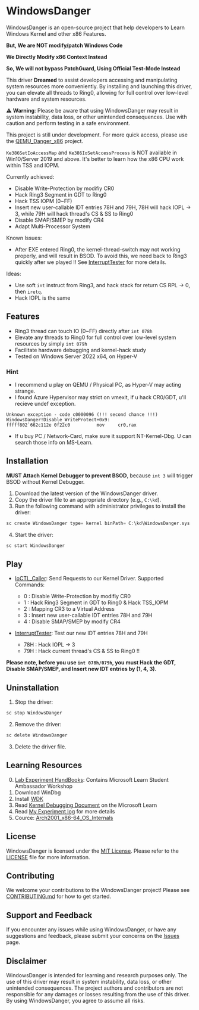 # WindowsDanger

WindowsDanger is an open-source project that help developers to Learn Windows Kernel and other x86 Features.

**But, We are NOT modify/patch Windows Code**

**We Directly Modify x86 Context Instead**

**So, We will not bypass PatchGuard, Using Official Test-Mode Instead**

This driver **Dreamed** to assist developers accessing and manipulating system resources more conveniently. By installing and launching this driver, you can elevate all threads to Ring0, allowing for full control over low-level hardware and system resources.  
  
⚠️ **Warning**: Please be aware that using WindowsDanger may result in system instability, data loss, or other unintended consequences. Use with caution and perform testing in a safe environment.

This project is still under development. For more quick access, please use the [QEMU_Danger_x86](https://github.com/UEFI-code/QEMU_Danger_x86) project.

```Ke386SetIoAccessMap``` and ```Ke386IoSetAccessProcess``` is NOT available in Win10/Server 2019 and above. It's better to learn how the x86 CPU work within TSS and IOPM.

Currently achieved:
- Disable Write-Protection by modifiy CR0
- Hack Ring3 Segment in GDT to Ring0
- Hack TSS IOPM (0~FF)
- Insert new user-callable IDT entries 78H and 79H, 78H will hack IOPL -> 3, while 79H will hack thread's CS & SS to Ring0
- Disable SMAP/SMEP by modify CR4
- Adapt Multi-Processor System

Known Issues:
- After EXE entered Ring0, the kernel-thread-switch may not working properly, and will result in BSOD. To avoid this, we need back to Ring3 quickly after we played !! See [InterruptTester](UserMode_InterruptTester) for more details.

Ideas:
- Use soft ```int``` instruct from Ring3, and hack stack for return CS RPL -> 0, then ```iretq```.
- Hack IOPL is the same

## Features

- Ring3 thread can touch IO (0~FF) directly after `int 078h`
- Elevate any threads to Ring0 for full control over low-level system resources by simply `int 079h`
- Facilitate hardware debugging and kernel-hack study
- Tested on Windows Server 2022 x64, on Hyper-V

### Hint

- I recommend u play on QEMU / Physical PC, as Hyper-V may acting strange.
- I found Azure Hypervisor may strict on vmexit, if u hack CR0/GDT, u'll recieve undef exception. 
```
Unknown exception - code c0000096 (!!! second chance !!!)
WindowsDanger!Disable_WriteProtect+0x9:
fffff802`662c112e 0f22c0          mov     cr0,rax
```
- If u buy PC / Network-Card, make sure it support NT-Kernel-Dbg. U can search those info on MS-Learn.

## Installation

**MUST Attach Kernel Debugger to prevent BSOD**, because ```int 3``` will trigger BSOD without Kernel Debugger.

1. Download the latest version of the WindowsDanger driver.  
2. Copy the driver file to an appropriate directory (e.g., `C:\kd`).  
3. Run the following command with administrator privileges to install the driver:

```C
sc create WindowsDanger type= kernel binPath= C:\kd\WindowsDanger.sys
```

4. Start the driver:  
```C
sc start WindowsDanger
```

## Play

- [IoCTL_Caller](UserMode_Caller): Send Requests to our Kernel Driver. Supported Commands:
    - 0 : Disable Write-Protection by modifiy CR0
    - 1 : Hack Ring3 Segment in GDT to Ring0 & Hack TSS_IOPM
    - 2 : Mapping CR3 to a Virtual Address
    - 3 : Insert new user-callable IDT entries 78H and 79H
    - 4 : Disable SMAP/SMEP by modify CR4

- [InterruptTester](UserMode_InterruptTester): Test our new IDT entries 78H and 79H
    - 78H : Hack IOPL -> 3
    - 79H : Hack current thread's CS & SS to Ring0 !!

**Please note, before you use `int 078h/079h`, you must Hack the GDT, Disable SMAP/SMEP, and Insert new IDT entries by (1, 4, 3).**

## Uninstallation

1. Stop the driver:  
```C
sc stop WindowsDanger
```

2. Remove the driver:  
```C
sc delete WindowsDanger
```

3. Delete the driver file.

## Learning Resources

0. [Lab Experiment HandBooks](LabHandBooks): Contains Microsoft Learn Student Ambassador Workshop
1. Download WinDbg
2. Install [WDK](https://learn.microsoft.com/zh-cn/windows-hardware/drivers/download-the-wdk?wt.mc_id=studentamb_188195)
3. Read [Kernel Debugging Document](https://learn.microsoft.com/en-us/windows-hardware/drivers/debugger/setting-up-a-network-debugging-connection?wt.mc_id=studentamb_188195) on the Microsoft Learn
4. Read [My Experiment log](Experiment_Record_GPT4.md) for more details
5. Cource: [Arch2001_x86-64_OS_Internals](https://apps.p.ost2.fyi/learning/course/course-v1:OpenSecurityTraining2+Arch2001_x86-64_OS_Internals+2021_v1/home)
  
## License

WindowsDanger is licensed under the [MIT License](LICENSE). Please refer to the [LICENSE](LICENSE) file for more information.

## Contributing

We welcome your contributions to the WindowsDanger project! Please see [CONTRIBUTING.md](CONTRIBUTING.md) for how to get started.

## Support and Feedback

If you encounter any issues while using WindowsDanger, or have any suggestions and feedback, please submit your concerns on the [Issues](https://github.com/UEFI-code/WindowsDanger/issues) page.

## Disclaimer

WindowsDanger is intended for learning and research purposes only. The use of this driver may result in system instability, data loss, or other unintended consequences. The project authors and contributors are not responsible for any damages or losses resulting from the use of this driver. By using WindowsDanger, you agree to assume all risks.
